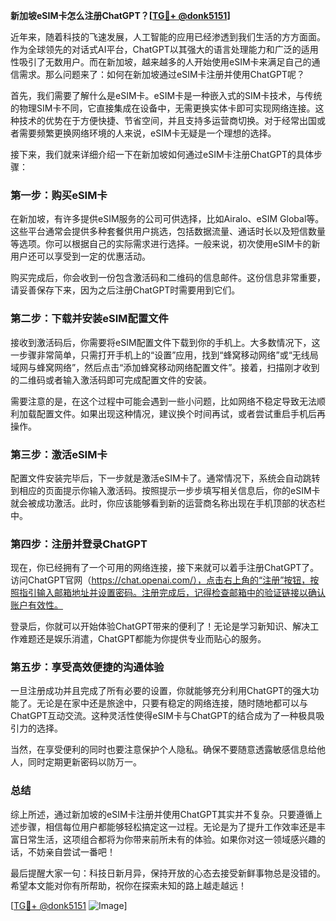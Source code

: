 **新加坡eSIM卡怎么注册ChatGPT？[[TG💪+ @donk5151](https://t.me/s/donk5151)]**

近年来，随着科技的飞速发展，人工智能的应用已经渗透到我们生活的方方面面。作为全球领先的对话式AI平台，ChatGPT以其强大的语言处理能力和广泛的适用性吸引了无数用户。而在新加坡，越来越多的人开始使用eSIM卡来满足自己的通信需求。那么问题来了：如何在新加坡通过eSIM卡注册并使用ChatGPT呢？

首先，我们需要了解什么是eSIM卡。eSIM卡是一种嵌入式的SIM卡技术，与传统的物理SIM卡不同，它直接集成在设备中，无需更换实体卡即可实现网络连接。这种技术的优势在于方便快捷、节省空间，并且支持多运营商切换。对于经常出国或者需要频繁更换网络环境的人来说，eSIM卡无疑是一个理想的选择。

接下来，我们就来详细介绍一下在新加坡如何通过eSIM卡注册ChatGPT的具体步骤：

### **第一步：购买eSIM卡**
在新加坡，有许多提供eSIM服务的公司可供选择，比如Airalo、eSIM Global等。这些平台通常会提供多种套餐供用户挑选，包括数据流量、通话时长以及短信数量等选项。你可以根据自己的实际需求进行选择。一般来说，初次使用eSIM卡的新用户还可以享受到一定的优惠活动。

购买完成后，你会收到一份包含激活码和二维码的信息邮件。这份信息非常重要，请妥善保存下来，因为之后注册ChatGPT时需要用到它们。

### **第二步：下载并安装eSIM配置文件**
接收到激活码后，你需要将eSIM配置文件下载到你的手机上。大多数情况下，这一步骤非常简单，只需打开手机上的“设置”应用，找到“蜂窝移动网络”或“无线局域网与蜂窝网络”，然后点击“添加蜂窝移动网络配置文件”。接着，扫描刚才收到的二维码或者输入激活码即可完成配置文件的安装。

需要注意的是，在这个过程中可能会遇到一些小问题，比如网络不稳定导致无法顺利加载配置文件。如果出现这种情况，建议换个时间再试，或者尝试重启手机后再操作。

### **第三步：激活eSIM卡**
配置文件安装完毕后，下一步就是激活eSIM卡了。通常情况下，系统会自动跳转到相应的页面提示你输入激活码。按照提示一步步填写相关信息后，你的eSIM卡就会被成功激活。此时，你应该能够看到新的运营商名称出现在手机顶部的状态栏中。

### **第四步：注册并登录ChatGPT**
现在，你已经拥有了一个可用的网络连接，接下来就可以着手注册ChatGPT了。访问ChatGPT官网（https://chat.openai.com/），点击右上角的“注册”按钮，按照指引输入邮箱地址并设置密码。注册完成后，记得检查邮箱中的验证链接以确认账户有效性。

登录后，你就可以开始体验ChatGPT带来的便利了！无论是学习新知识、解决工作难题还是娱乐消遣，ChatGPT都能为你提供专业而贴心的服务。

### **第五步：享受高效便捷的沟通体验**
一旦注册成功并且完成了所有必要的设置，你就能够充分利用ChatGPT的强大功能了。无论是在家中还是旅途中，只要有稳定的网络连接，随时随地都可以与ChatGPT互动交流。这种灵活性使得eSIM卡与ChatGPT的结合成为了一种极具吸引力的选择。

当然，在享受便利的同时也要注意保护个人隐私。确保不要随意透露敏感信息给他人，同时定期更新密码以防万一。

### **总结**
综上所述，通过新加坡的eSIM卡注册并使用ChatGPT其实并不复杂。只要遵循上述步骤，相信每位用户都能够轻松搞定这一过程。无论是为了提升工作效率还是丰富日常生活，这项组合都将为你带来前所未有的体验。如果你对这一领域感兴趣的话，不妨亲自尝试一番吧！

最后提醒大家一句：科技日新月异，保持开放的心态去接受新鲜事物总是没错的。希望本文能对你有所帮助，祝你在探索未知的路上越走越远！

[[TG💪+ @donk5151](https://t.me/s/donk5151) ![Image](https://i.postimg.cc/rwNCRYN7/Snipaste-2025-04-30-17-27-05.png)]